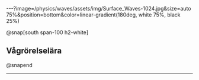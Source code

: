


---?image=/physics/waves/assets/img/Surface_Waves-1024.jpg&size=auto 75%&position=bottom&color=linear-gradient(180deg, white 75%, black 25%)



@snap[south span-100 h2-white]
## Vågrörelselära
@snapend

---
